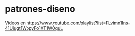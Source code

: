 # patrones-diseno
Videos en https://www.youtube.com/playlist?list=PLvimn1Ins-41Uiugt1WbpyFo1XT1WOquL
